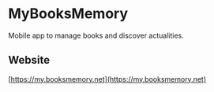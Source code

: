 # MyBooksMemory
Mobile app to manage books and discover actualities.

## Website
[https://my.booksmemory.net](https://my.booksmemory.net)
